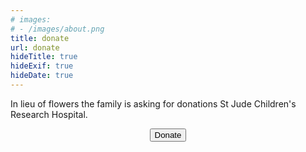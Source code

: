 ```yaml
---
# images:
# - /images/about.png
title: donate
url: donate
hideTitle: true
hideExif: true
hideDate: true
---
```


In lieu of flowers the family is asking for donations St Jude Children's Research Hospital.

<div align="center">
	<div class="enter">
		<button onclick="window.location.href='https://www.stjude.org/donate/srch/st-jude-donation.html'"
		class="button is-white is-large is-outlined">Donate</button>
	</div>
</div>


